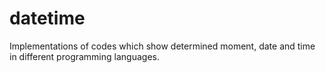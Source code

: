 # datetime
Implementations of codes which show determined moment, date and time in different programming languages.
